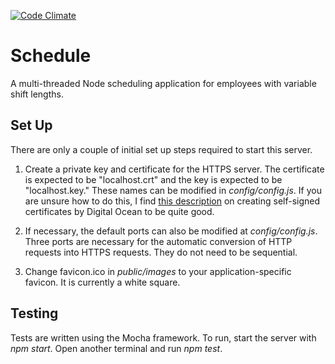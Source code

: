 [![Code Climate](https://codeclimate.com/github/arikalfus/Schedule/badges/gpa.svg)](https://codeclimate.com/github/arikalfus/Schedule)

# Schedule

A multi-threaded Node scheduling application for employees with variable shift lengths.

## Set Up

There are only a couple of initial set up steps required to start this server.

1. Create a private key and certificate for the HTTPS server. The certificate is expected to be "localhost.crt" and 
the key is expected to be "localhost.key." These names can be modified in _config/config.js_. If you are unsure how 
to do this, I find [this description](https://www.digitalocean.com/community/tutorials/openssl-essentials-working-with-ssl-certificates-private-keys-and-csrs)
on creating self-signed certificates by Digital Ocean to be quite good.

2. If necessary, the default ports can also be modified at _config/config.js_. Three ports are necessary for the 
automatic conversion of HTTP requests into HTTPS requests. They do not need to be sequential.

3. Change favicon.ico in _public/images_ to your application-specific favicon. It is currently a white square.

## Testing

Tests are written using the Mocha framework. To run, start the server with _npm start_. Open another terminal and run _npm test_.
